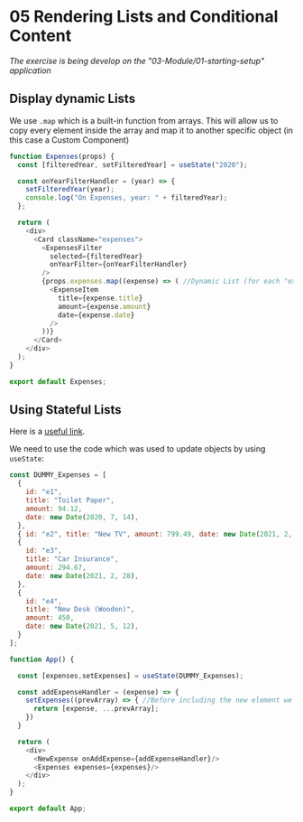 # 05 Rendering Lists and Conditional Content

*The exercise is being develop on the "03-Module/01-starting-setup" application*

## Display dynamic Lists

We use `.map` which is a built-in function from arrays. This will allow us to copy every element inside the array and map it to another specific object (in this case a Custom Component)

```JavaScript
function Expenses(props) {
  const [filteredYear, setFilteredYear] = useState("2020");

  const onYearFilterHandler = (year) => {
    setFilteredYear(year);
    console.log("On Expenses, year: " + filteredYear);
  };

  return (
    <div>
      <Card className="expenses">
        <ExpensesFilter
          selected={filteredYear}
          onYearFilter={onYearFilterHandler}
        />
        {props.expenses.map((expense) => ( //Dynamic List (for each "expense" in expenses create the following:)
          <ExpenseItem
            title={expense.title}
            amount={expense.amount}
            date={expense.date}
          />
        ))}
      </Card>
    </div>
  );
}

export default Expenses;

```

## Using Stateful Lists

Here is a [useful link](https://www.techiediaries.com/react-usestate-hook-update-array/).

We need to use the code which was used to update objects by using `useState`:

```JavaScript
const DUMMY_Expenses = [
  {
    id: "e1",
    title: "Toilet Paper",
    amount: 94.12,
    date: new Date(2020, 7, 14),
  },
  { id: "e2", title: "New TV", amount: 799.49, date: new Date(2021, 2, 12) },
  {
    id: "e3",
    title: "Car Insurance",
    amount: 294.67,
    date: new Date(2021, 2, 28),
  },
  {
    id: "e4",
    title: "New Desk (Wooden)",
    amount: 450,
    date: new Date(2021, 5, 12),
  }
];

function App() {

  const [expenses,setExpenses] = useState(DUMMY_Expenses);

  const addExpenseHandler = (expense) => {
    setExpenses((prevArray) => { //Before including the new element we need to copy the previous state of the Array.
      return [expense, ...prevArray];
    })
  }

  return (
    <div>
      <NewExpense onAddExpense={addExpenseHandler}/>
      <Expenses expenses={expenses}/>
    </div>
  );
}

export default App;
```

